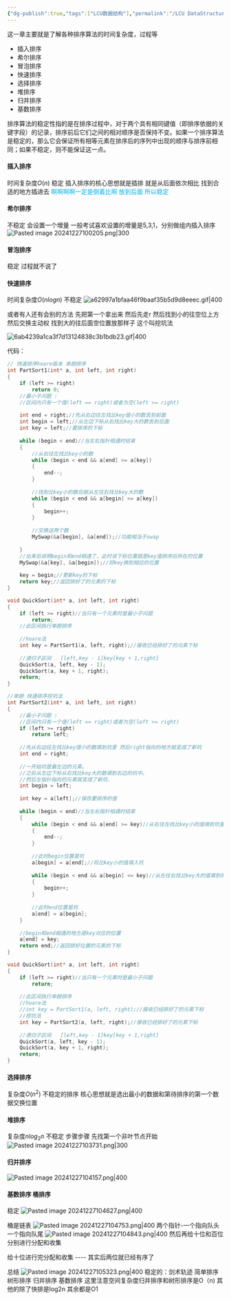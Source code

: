 ```yaml
---
{"dg-publish":true,"tags":["LCU数据结构"],"permalink":"/LCU DataStructure/专题六：排序/","dgPassFrontmatter":true,"noteIcon":"","created":"2025-08-15T09:39:29.049+08:00","updated":"2025-04-19T09:56:50.398+08:00"}
---
```



这一章主要就是了解各种排序算法的时间复杂度，过程等
- 插入排序
- 希尔排序
- 冒泡排序
- 快速排序
- 选择排序
- 堆排序
- 归并排序
- 基数排序

排序算法的稳定性指的是在排序过程中，对于两个具有相同键值（即排序依据的关键字段）的记录，排序前后它们之间的相对顺序是否保持不变。如果一个排序算法是稳定的，那么它会保证所有相等元素在排序后的序列中出现的顺序与排序前相同；如果不稳定，则不能保证这一点。
#### 插入排序
时间复杂度$O(n)$  稳定
插入排序的核心思想就是插排  就是从后面依次相比  找到合适的地方插进去
<font color="#00b0f0">啊啊啊啊一定是倒着比啊  放到后面  所以稳定</font>
#### 希尔排序
不稳定
会设置一个增量 一般考试喜欢设置的增量是5,3,1，分别做组内插入排序
![Pasted image 20241227100205.png|300](/img/user/accessory/Pasted%20image%2020241227100205.png)
#### 冒泡排序
稳定
过程就不说了

#### 快速排序
时间复杂度$O(nlogn)$     不稳定
![a62997a1bfaa46f9baaf35b5d9d8eeec.gif|400](/img/user/accessory/a62997a1bfaa46f9baaf35b5d9d8eeec.gif)

或者有人还有会别的方法  先把第一个拿出来  然后先走r  然后找到小的往空位上方   然后交换主动权  找到大的往后面空位置放那样子   这个叫挖坑法

![6ab4239a1ca3f7d13124838c3b1bdb23.gif|400](/img/user/accessory/6ab4239a1ca3f7d13124838c3b1bdb23.gif)

代码：
```cpp
// 快速排序hoare版本 单趟排序
int PartSort1(int* a, int left, int right)
{
	if (left >= right)
		return 0;
	//最小子问题 :
	//区间内只有一个值(left == right)或者为空(left >= right)
 
	int end = right;//先从右边往左找比key值小的数丢到前面
	int begin = left;//从左边下标从右找比key大的数丢到后面
	int key = left;//要排序的下标
 
	while (begin < end)//当左右指针相遇时结束
	{
		//从右往左找比key小的数
		while (begin < end && a[end] >= a[key])
		{
			end--;
		}
 
		//找到比key小的数后就从左往右找比key大的数
		while (begin < end && a[begin] <= a[key])
		{
			begin++;
		}
 
		//交换这两个数
		MySwap(&a[begin], &a[end]);//功能相当于swap
 
	}
	//出来后说明begin和end相遇了，此时该下标位置就是key值排序后所在的位置
	MySwap(&a[key], &a[begin]);//将key换到相应的位置
 
	key = begin;//更新key的下标
	return key;//返回排好了的元素的下标
}

void QuickSort(int* a, int left, int right)
{
	if (left >= right)//当只有一个元素时是最小子问题
		return;
	//此区间执行单趟排序
	 
	//hoare法
	int key = PartSort1(a, left, right);//接收已经排好了的元素下标
 
	//递归子区间   [left,key - 1]key[key + 1,right]
	QuickSort(a, left, key - 1);
	QuickSort(a, key + 1, right);
	return;
}
```

```cpp
//单趟 快速排序挖坑法
int PartSort2(int* a, int left, int right)
{
	//最小子问题 :
	//区间内只有一个值(left == right)或者为空(left >= right)
	if (left >= right)
		return left;
 
	//先从右边往左找比key值小的数填到坑里 然后right指向的地方就变成了新坑
	int end = right;
 
	//一开始坑是最左边的元素。
	//之后从左边下标从右找比key大的数填到右边的坑中。
	//然后左指针指向的元素就变成了新坑.
	int begin = left;
 
	int key = a[left];//保存要排序的值
 
	while (begin < end)//当左右指针相遇时结束
	{
		while (begin < end && a[end] >= key)//从右往左找比key小的值填到坑里
		{
			end--;
		}
 
		//此时begin位置是坑
		a[begin] = a[end];//将比key小的值填入坑
 
		while (begin < end && a[begin] <= key)//从左往右找比key大的值填到坑中
		{
			begin++;
		}
 
		//此时end位置是坑
		a[end] = a[begin];
	}
 
	//begin和end相遇的地方是key对应的位置
	a[end] = key;
	return end;//返回排好位置的元素的下标
}

void QuickSort(int* a, int left, int right)
{
	if (left >= right)//当只有一个元素时是最小子问题
		return;
 
	//此区间执行单趟排序
	//hoare法
	//int key = PartSort1(a, left, right);//接收已经排好了的元素下标
	//挖坑法
	int key = PartSort2(a, left, right);//接收已经排好了的元素下标
 
	//递归子区间   [left,key - 1]key[key + 1,right]
	QuickSort(a, left, key - 1);
	QuickSort(a, key + 1, right);
	return;
}
```


#### 选择排序
复杂度$O(n^2)$  不稳定的排序
核心思想就是选出最小的数据和第待排序的第一个数据交换位置


#### 堆排序
复杂度$nlog_2n$   不稳定
步骤步骤  先找第一个非叶节点开始
![Pasted image 20241227103731.png|300](/img/user/accessory/Pasted%20image%2020241227103731.png)


#### 归并排序
![Pasted image 20241227104157.png|400](/img/user/accessory/Pasted%20image%2020241227104157.png)

#### 基数排序  桶排序
稳定
![Pasted image 20241227104627.png|400](/img/user/accessory/Pasted%20image%2020241227104627.png)

桶是链表
![Pasted image 20241227104753.png|400](/img/user/accessory/Pasted%20image%2020241227104753.png)
两个指针-一个指向队头  一个指向队尾
![Pasted image 20241227104843.png|400](/img/user/accessory/Pasted%20image%2020241227104843.png)
然后再给十位和百位分别进行分配和收集

给十位进行完分配和收集 ---- 其实后两位就已经有序了


总结
![Pasted image 20241227105323.png|400](/img/user/accessory/Pasted%20image%2020241227105323.png)
稳定的：剑术轨迹 简单排序 树形排序 归并排序 基数排序
这里注意空间复杂度归并排序和树形排序是O（n)
其他的除了快排是log2n 其余都是O1
